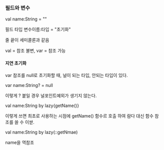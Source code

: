 ### 필드와 변수

val name:String = ""

필드 타입 변수이름:타입 = "초기화"

줄 끝이 세미콜론과 같음

val = 참조 불변, var = 참조 가능

#### 지연 초기화 

 var 참조를 null로 초기화할 때, 널이 되는 타입, 안되는 타입이 있다.

var name:String? = null

이렇게 ? 붙일 경우 널포인트예외가 생기지 않는다.

val name:String by lazy{getName()}

이렇게 쓰면 최초로 사용하는 시점에 getName() 함수르 호출 하여 람다 대신 함수 참조를 쓸 수 이싿.

val name:String by lazy(::getNmae)

name을 역참조